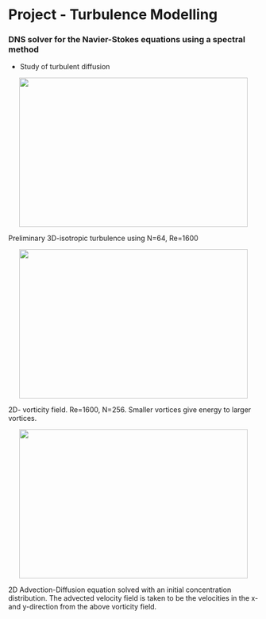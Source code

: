 # Project - Turbulence Modelling #
### DNS solver for the Navier-Stokes equations using a spectral method ###

* Study of turbulent diffusion


<p align="center">
  <img width="460" height="300" src="https://github.com/danielhalvorsen/Project_Turbulence_Modelling/blob/master/animation_folder/animation64_160k.gif">
</p>
Preliminary 3D-isotropic turbulence using N=64, Re=1600


<p align="center">
  <img width="460" height="300" src="https://github.com/danielhalvorsen/Project_Turbulence_Modelling/blob/master/animation_folder/nice.gif">
</p>
2D- vorticity field. Re=1600, N=256. Smaller vortices give energy to larger vortices.


<p align="center">
  <img width="460" height="300" src="https://github.com/danielhalvorsen/Project_Turbulence_Modelling/blob/master/animation_folder/fieldspread.gif">
</p>
2D Advection-Diffusion equation solved with an initial concentration distribution. The advected velocity field is taken to be the velocities
 in the x- and y-direction from the above vorticity field.

 

